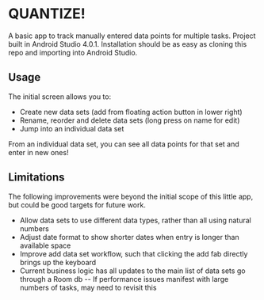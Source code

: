 # QUANTIZE!

A basic app to track manually entered data points for multiple tasks. 
Project built in Android Studio 4.0.1. 
Installation should be as easy as cloning this repo and importing into Android Studio.

## Usage
The initial screen allows you to:
- Create new data sets (add from floating action button in lower right)
- Rename, reorder and delete data sets (long press on name for edit)
- Jump into an individual data set

From an individual data set, you can see all data points for that set and enter in new ones!

## Limitations
The following improvements were beyond the initial scope of this little app, 
but could be good targets for future work.

- Allow data sets to use different data types, rather than all using natural numbers
- Adjust date format to show shorter dates when entry is longer than available space
- Improve add data set workflow, such that clicking the add fab directly brings up the keyboard
- Current business logic has all updates to the main list of data sets go through a Room db
    -- If performance issues manifest with large numbers of tasks, may need to revisit this